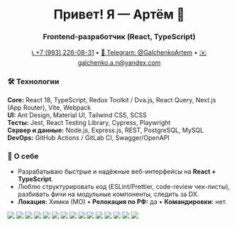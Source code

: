 <h1 align="center">Привет! Я — Артём 👋</h1>
<h3 align="center">Frontend-разработчик (React, TypeScript)</h3>

<p align="center">
<a href="tel:+79932260831">📞 +7 (993) 226-08-31</a> • 
<a href="https://t.me/GalchenkoArtem">💬 Telegram: @GalchenkoArtem</a> • 
<a href="mailto:galchenko.a.n@yandex.com">✉️ galchenko.a.n@yandex.com</a>
</p>

### 🛠 Технологии
**Core:** React 18, TypeScript, Redux Toolkit / Dva.js, React Query, Next.js (App Router), Vite, Webpack  
**UI:** Ant Design, Material UI, Tailwind CSS, SCSS  
**Тесты:** Jest, React Testing Library, Cypress, Playwright  
**Сервер и данные:** Node.js, Express.js, REST, PostgreSQL, MySQL  
**DevOps:** GitHub Actions / GitLab CI, Swagger/OpenAPI

### 🤝 О себе
- Разрабатываю быстрые и надёжные веб-интерфейсы на **React + TypeScript**.
- Люблю структурировать код (ESLint/Prettier, code-review чек-листы), разбивать фичи на модульные компоненты, следить за DX.
- **Локация:** Химки (МО) • **Релокация по РФ:** да • **Командировки:** нет.

<p align="left">
  <img src="https://img.shields.io/badge/React-18-61DAFB?logo=react&logoColor=white" />
  <img src="https://img.shields.io/badge/TypeScript-5-3178C6?logo=typescript&logoColor=white" />
  <img src="https://img.shields.io/badge/Redux%20Toolkit-764ABC?logo=redux&logoColor=white" />
  <img src="https://img.shields.io/badge/React%20Query-FF4154?logo=reactquery&logoColor=white" />
  <img src="https://img.shields.io/badge/Next.js-App%20Router-000000?logo=nextdotjs&logoColor=white" />
  <img src="https://img.shields.io/badge/Vite-646CFF?logo=vite&logoColor=white" />
  <img src="https://img.shields.io/badge/Ant%20Design-0170FE?logo=antdesign&logoColor=white" />
  <img src="https://img.shields.io/badge/Material%20UI-007FFF?logo=mui&logoColor=white" />
  <img src="https://img.shields.io/badge/Tailwind%20CSS-06B6D4?logo=tailwindcss&logoColor=white" />
  <img src="https://img.shields.io/badge/Jest-C21325?logo=jest&logoColor=white" />
  <img src="https://img.shields.io/badge/Cypress-17202C?logo=cypress&logoColor=white" />
  <img src="https://img.shields.io/badge/Playwright-45BA4B?logo=playwright&logoColor=white" />
  <img src="https://img.shields.io/badge/Node.js-339933?logo=nodedotjs&logoColor=white" />
  <img src="https://img.shields.io/badge/Express-000000?logo=express&logoColor=white" />
  <img src="https://img.shields.io/badge/PostgreSQL-4169E1?logo=postgresql&logoColor=white" />
</p>
